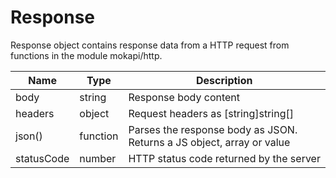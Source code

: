 # Response

Response object contains response data from a HTTP request 
from functions in the module mokapi/http.

| Name       | Type     | Description                                                           |
|------------|----------|-----------------------------------------------------------------------|
| body       | string   | Response body content                                                 |
| headers    | object   | Request headers as \[string\]string[]                                 |
| json()     | function | Parses the response body as JSON. Returns a JS object, array or value |
| statusCode | number   | HTTP status code returned by the server                               |
